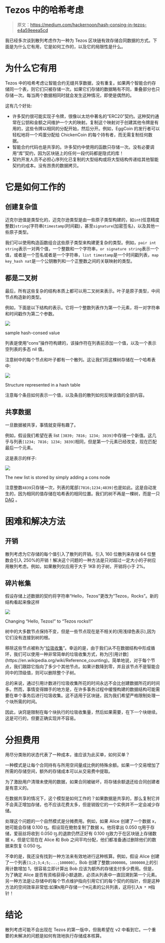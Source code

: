 # Tezos 中的哈希考虑

> 原文：<https://medium.com/hackernoon/hash-consing-in-tezos-e4a59eeea5cd>

我已经多次谈到散列考虑作为一种为 Tezos 区块链有效存储合同数据的方式。下面是为什么它有用，它是如何工作的，以及它的局限性是什么。

# 为什么它有用

Tezos 中的哈希考虑让智能合约无缝共享数据，没有重复。如果两个智能合约存储同一个表，则它们只被存储一次。如果它们存储的数据略有不同，重叠部分也只存储一次。每当两个数据相同时就会发生这种情况，即使是偶然的。

这有几个好处:

*   许多契约很可能实现子令牌，很像以太坊中著名的“ERC20”契约。这种契约通常在公钥和金额之间维护一个大的映射。复制这个映射对于创建其他令牌是有用的，这些令牌以相同的分配开始，然后分开。例如，EggCoin 的发行者可以轻松地将一个鸡蛋分配给 ChickenCoin 的每个持有者，而无需复制任何数据。
*   智能合约代码也是共享的。许多契约中使用的函数只存储一次。没有必要调用“库”契约，因为区块链上的任何一段代码都是隐式的库！
*   契约开发人员不必担心序列化已复制的大型结构或将大型结构传递给其他智能契约的成本。没有昂贵的数据拷贝。

# 它是如何工作的

## 创建复杂值

迈克尔逊值是类型化的，迈克尔逊类型是由一些原子类型构建的，如`int`(任意精度整数)`string`(字符串)`timestamp`(时间戳)，甚至`signature`(加密签名)，以及其他一些原子类型。

我们可以使用构造函数组合这些原子类型来构建更复杂的类型。例如，`pair int string`表示一对两个值，一个整数和一个字符串，`or signature string`表示一个值，或者是一个签名或者是一个字符串，`list timestamp`是一个时间戳列表，`map key_hash nat`是一个公钥散列和一个正整数之间的关联映射的类型。

## 都是二叉树

最后，所有这些复杂的结构本质上都可以用二叉树来表示。叶子是原子类型，中间节点构造新的类型。

例如，下面是以下结构的表示。它将一个整数列表作为第一个元素，将一对字符串和时间戳作为第二个参数。

![](img/7097f9544ec19b2f0350435a195d9693.png)

sample hash-consed value

列表是使用“cons”操作符构建的，该操作符在列表前添加一个值，以及一个表示空列表的多态 nil 值。

注意树中的每个节点和叶子都有一个散列。这让我们将这棵树存储在一个哈希表中:

![](img/405f77020b76397069403107417456b2.png)

Structure represented in a hash table

注意每个条目如何表示一个值，以及条目的散列如何反映该值的全部内容。

## 共享数据

一旦数据被共享，事情就变得有趣了。

例如，假设我们希望在表 list `[3839; 7816; 1234; 3839]`中存储一个新值。这几乎与列表`[1234; 7816; 1234; 3839]`相同，但是第一个元素已经改变，现在匹配最后一个元素。

这是表示的样子:

![](img/fdad7b289a5623a8d1523142503a9141.png)

The new list is stored by simply adding a cons node

注意整数`4839`只存储一次，列表的尾部`[7816;1234;4839]`也是如此。这是自动发生的，因为相同的值存储在哈希表的相同位置。我们的树不再是一棵树，而是一只 [DAG](https://en.wikipedia.org/wiki/Directed_acyclic_graph) 。

# 困难和解决方法

## 开销

散列考虑为它存储的每个值引入了散列的开销。引入 160 位散列来存储 64 位整数会引入 250%的开销！解决这个问题的一种方法是只对超过一定大小的子树应用散列考虑。例如，如果散列仅应用于大于 1KB 的子树，开销将小于 2%。

## 碎片帐集

假设存储上述数据的契约将字符串“Hello，Tezos”更改为“Tezos，Rocks”。新的结构看起来像这样

![](img/727c38e94daa8ea5da881fbd44b6d839.png)

Changing “Hello, Tezos!” to “Tezos rocks!!”

树中的大多数节点保持不变，但是一些节点现在是不相关的(用浅绿色表示),因为它们没有连接到树的根。

移除这些节点被称为“[垃圾收集](https://en.wikipedia.org/wiki/Garbage_collection_(computer_science))”。幸运的是，由于我们从不在数据结构中形成循环，我们可以使用一种非常简单的垃圾收集方式，称为[引用计数](https://en.wikipedia.org/wiki/Reference_counting)。简单地说，对于每个节点，我们跟踪它指向了多少个其他节点。如果计数降到零，并且该节点不是智能合同中的顶级值，则可以删除整个子树。

总的来说，通过引用计数进行垃圾收集所花的时间永远不会比创建数据所花的时间多。然而，事情变得棘手的地方是，在许多事务过程中缓慢构建的数据结构可能需要在单个事务后进行垃圾收集。这不适用于区块链，因为我们希望严格限制处理一个块所需的时间。

因此，诀窍是限制在每个块执行的垃圾收集量，然后如果需要，在下一个块继续。这是可行的，但要正确实现并不容易。

# 分担费用

用尽分类账的状态代表了一种成本，谁应该为此买单，如何买单？

一种模式是让每个合同持有与所用空间量成比例的特殊余额。如果一个交易增加了所需的存储空间，额外的存储成本可以从交易费中提取。

为了激励用户清理未使用的数据，如果合同被破坏，将存储余额退还给合同创建者是有意义的。

在数据共享的情况下，这个模型是如何工作的？如果数据是共享的，那么复制它并不会真正增加存储，也不应该花费太多，但是销毁它的一个实例并不一定会减少存储。

处理这个问题的一个自然模式是分摊费用。例如，如果 Alice 创建了一个数据 x，她可能会存储 0.100 ꜩ。假设现在鲍勃复制了数据 x。他将拿出 0.050 ꜩ用于存储，爱丽丝将收到 0.050 ꜩ.的退款仍然正好有 0.100 ꜩ致力于在区块链上存储数据 x，但是它现在在 Alice 和 Bob 之间平均分配，他们都准备通过删除他们的数据来恢复 0.050 ꜩ。

不幸的是，我还没有找到一种方法来有效地进行这种核算。例如，假设 Alice 创建了一个列表`[1;2;3;4;5;...;100000]`，Bob 创建了整数`1000000`。`1000000`上的引用计数增加 1，很容易立即计算出 Bob 应该为额外的存储支付多少费用。但是，为了确定 Alice 是否有资格获得小额退款，必须从列表中一直回溯到第一个元素。另一种方法是让存储中的每个节点维护指向引用它们的每个契约的指针，但是这种方法的空间效率非常低:如果`N`用户存储一个`M`元素的公共列表，这将引入`N * M`指针！

# 结论

散列考虑可能不会出现在 Tezos 的第一版中，但我希望在 v2 中看到它。一个重要的未解决的问题是如何有效地执行存储成本核算。